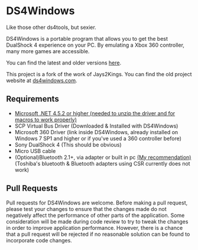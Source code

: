 # DS4Windows

Like those other ds4tools, but sexier.

DS4Windows is a portable program that allows you to get the best DualShock 4 experience on your PC. By emulating a Xbox 360 controller, many more games are accessible.

You can find the latest and older versions [here](https://github.com/Ryochan7/DS4Windows/releases).

This project is a fork of the work of Jays2Kings. You can find the old project
website at [ds4windows.com](http://ds4windows.com).

## Requirements

- [Microsoft .NET 4.5.2 or higher (needed to unzip the driver and for macros to work properly)](http://www.microsoft.com/en-us/download/details.aspx?id=42642)
- SCP Virtual Bus Driver (Downloaded & Installed with DS4Windows)
- Microsoft 360 Driver (link inside DS4Windows, already installed on Windows 7 SP1 and higher or if you've used a 360 controller before)
- Sony DualShock 4 (This should be obvious)
- Micro USB cable
- (Optional)Bluetooth 2.1+, via adapter or built in pc [(My recommendation)](http://www.amazon.com/gp/product/B004LNXO28/ref=oh_aui_search_detailpage?ie=UTF8&psc=1) (Toshiba's bluetooth & Bluetooth adapters using CSR currently does not work)

## Pull Requests

Pull requests for DS4Windows are welcome. Before making a pull request, please
test your changes to ensure that the changes made do not negatively affect
the performance of other parts of the application. Some consideration will
be made during code review to try to tweak the changes in order to improve
application performance. However, there is a chance that a pull request will be
rejected if no reasonable solution can be found to incorporate code changes.


